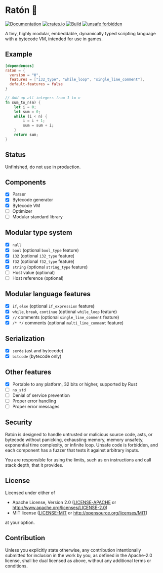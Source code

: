 # Ratón 🐁

[![Documentation](https://docs.rs/raton/badge.svg)](https://docs.rs/raton)
[![crates.io](https://img.shields.io/crates/v/raton.svg)](https://crates.io/crates/raton)
[![Build](https://github.com/finnbear/raton/actions/workflows/build.yml/badge.svg)](https://github.com/finnbear/raton/actions/workflows/build.yml)
[![unsafe forbidden](https://img.shields.io/badge/unsafe-forbidden-success.svg)](https://github.com/rust-secure-code/safety-dance/)

A tiny, highly modular, embeddable, dynamically typed scripting language with a bytecode VM, intended for use in games.

## Example

```toml
[dependences]
raton = {
  version = "0",
  features = ["i32_type", "while_loop", "single_line_comment"],
  default-features = false
}
```
```rust
// Add up all integers from 1 to n
fn sum_to_n(n) {
    let i = 0;
    let sum = 0;
    while (i < n) {
        i = i + 1;
        sum = sum + i;
    }
    return sum;
}
```

## Status

Unfinished, do not use in production.

## Components
- [x] Parser
- [x] Bytecode generator
- [x] Bytecode VM
- [ ] Optimizer
- [ ] Modular standard library

## Modular type system
- [x] `null`
- [x] `bool` (optional `bool_type` feature)
- [x] `i32` (optional `i32_type` feature)
- [x] `f32` (optional `f32_type` feature)
- [x] `string` (optional `string_type` feature)
- [ ] Host value (optional)
- [ ] Host reference (optional)

## Modular language features
- [x] `if`, `else` (optional `if_expression` feature)
- [x] `while`, `break`, `continue` (optional `while_loop` feature)
- [x] `//` comments (optional `single_line_comment` feature)
- [x] `/* */` comments (optional `multi_line_comment` feature)

## Serialization
- [x] `serde` (ast and bytecode)
- [x] `bitcode` (bytecode only)

## Other features

- [x] Portable to any platform, 32 bits or higher, supported by Rust
- [ ] `no_std`
- [ ] Denial of service prevention
- [ ] Proper error handling
- [ ] Proper error messages

## Security

Ratón is designed to handle untrusted or malicious source code, asts, or bytecode
without panicking, exhausting memory, memory unsafety, exponential time complexity,
or infinite loop. Unsafe code is forbidden, and each component has a fuzzer that
tests it against arbitrary inputs.

You are responsible for using the limits, such as on instructions and call stack
depth, that it provides.

## License

Licensed under either of

 * Apache License, Version 2.0
   ([LICENSE-APACHE](LICENSE-APACHE) or http://www.apache.org/licenses/LICENSE-2.0)
 * MIT license
   ([LICENSE-MIT](LICENSE-MIT) or http://opensource.org/licenses/MIT)

at your option.

## Contribution

Unless you explicitly state otherwise, any contribution intentionally submitted
for inclusion in the work by you, as defined in the Apache-2.0 license, shall be
dual licensed as above, without any additional terms or conditions.